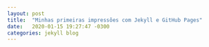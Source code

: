 ```yaml
---
layout: post
title:  "Minhas primeiras impressões com Jekyll e GitHub Pages"
date:   2020-01-15 19:27:47 -0300
categories: jekyll blog
---
```

